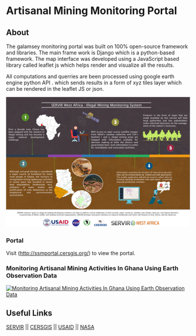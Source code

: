 # Artisanal Mining Monitoring Portal

## About
The galamsey monitoring portal was built on 100% open-source framework and libraries. The main frame work is Django which is a python-based framework. The map interface was developed using a JavaScript based library called leaflet js which helps render and visualize all the results.

All computations and querries are been processed using google earth engine python API . which sends results in a form of xyz tiles layer which can be rendered in the leaflet JS or json.

![SERVIR West Africa - Artisanal Mining Monitroing System](readMe-Media/galamsey.jpg?raw=true)

### Portal
Visit (http://ssmportal.cersgis.org/) to view the portal.

### Monitoring Artisanal Mining Activities In Ghana Using Earth Observation Data
[![Monitoring Artisanal Mining Activities In Ghana Using Earth Observation Data](https://img.youtube.com/vi/P3eIoQicb_E/0.jpg)](https://www.youtube.com/watch?v=P3eIoQicb_E)

## Useful Links
[SERVIR](https://servirglobal.net/) || 
[CERSGIS](https://cersgis.org/) || 
[USAID](https://www.usaid.gov/) || 
[NASA](https://www.nasa.gov/)

